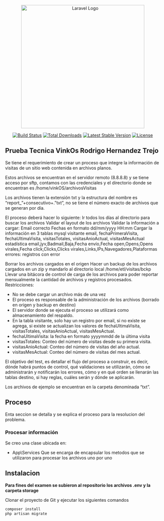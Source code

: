 <p align="center"><a href="https://laravel.com" target="_blank"><img src="https://raw.githubusercontent.com/laravel/art/master/logo-lockup/5%20SVG/2%20CMYK/1%20Full%20Color/laravel-logolockup-cmyk-red.svg" width="400" alt="Laravel Logo"></a></p>

<p align="center">
<a href="https://github.com/laravel/framework/actions"><img src="https://github.com/laravel/framework/workflows/tests/badge.svg" alt="Build Status"></a>
<a href="https://packagist.org/packages/laravel/framework"><img src="https://img.shields.io/packagist/dt/laravel/framework" alt="Total Downloads"></a>
<a href="https://packagist.org/packages/laravel/framework"><img src="https://img.shields.io/packagist/v/laravel/framework" alt="Latest Stable Version"></a>
<a href="https://packagist.org/packages/laravel/framework"><img src="https://img.shields.io/packagist/l/laravel/framework" alt="License"></a>
</p>

## Prueba Tecnica VinkOs Rodrigo Hernandez Trejo

Se tiene el requerimiento de crear un proceso que integre la información de visitas de un sitio web contenida en archivos planos.

Estos archivos se encuentran en el servidor remoto (8.8.8.8) y se tiene acceso por sftp, contamos con las credenciales y el directorio donde se encuentran es /home/vinkOS/archivosVisitas

Los archivos tienen la extensión txt y la estructura del nombre es “report_”+consecutivo+.”txt”, no se tiene el número exacto de archivos que se generan por día.

El proceso deberá hacer lo siguiente:
Ir todos los días al directorio para buscar los archivos
Validar el layout de los archivos
Validar la información a cargar:
Email correcto
Fechas en formato dd/mm/yyyy HH:mm
Cargar la información en 3 tablas mysql
visitante
email, fechaPrimeraVisita, fechaUltimaVisita, visitasTotales, visitasAnioActual, visitasMesActual
estadística
email,jyv,Badmail,Baja,Fecha envío,Fecha open,Opens,Opens virales,Fecha click,Clicks,Clicks virales,Links,IPs,Navegadores,Plataformas
errores: registros con error

Borrar los archivos cargados en el origen
Hacer un backup de los archivos cargados en un zip y mandarlo al directorio local /home/etl/visitas/bckp
Llevar una bitácora de control de carga de los archivos para poder reportar mensualmente la cantidad de archivos y registros procesados.
Restricciones: 
- No se debe cargar un archivo más de una vez
- El proceso es responsable de la administración de los archivos (borrado en origen y backup en destino)
- El servidor donde se ejecuta el proceso se utilizará como almacenamiento del respaldo.
- En la tabla visitante, solo hay un registro por email, si no existe se agrega, si existe se actualizan los valores de fechaUltimaVisita, visitasTotales, visitasAnioActual, visitasMesActual.
- fechaUltimaVisita: la fecha en formato yyyymmdd de la última visita
- visitasTotales: Conteo del número de visitas desde su primera visita.
- visitasAnioActual: Conteo del número de visitas del año actual.
- visitasMesActual: Conteo del número de visitas del mes actual.

El objetivo del test, es detallar el flujo del proceso a construir, es decir, dónde habrá puntos de control, qué validaciones se utilizarán, cómo se administrarán y notificarán los errores, cómo y en qué orden se llenarán las tablas destino, si hay reglas, cuáles serán y dónde se aplicarán. 

Los archivos de ejemplo se encuentran en la carpeta denominada “txt”.

## Proceso

Enta seccion se detalla y se explica el proceso para la resolucion del problema.

### Procesar información
Se creo una clase ubicada en: 
- App\Services
Que se encarga de encapsular los metodos que se utilizaron para procesar los archivos uno por uno 

## Instalacion 

**Para fines del examen se subieron al repositorio los archivos .env y la carpeta storage**

Clonar el proyecto de Git y ejecutar los siguientes comandos

```bash
composer install
php artisan migrate


